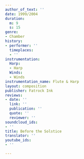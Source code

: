 ```yaml
---
author_of_text: ''
date: 1999/2004
duration:
  m: 9
  s: 15
genre:
- Chamber
history:
- performer: ''
  timeplaces:
  - ''
instrumentation:
  Harp:
  - Harp
  Winds:
  - Winds
instrumentation_name: Flute & Harp
layout: composition
publisher: Fatrock Ink
reviews:
- date: ''
  link: ''
  publication: ''
  quote: ''
  reviewer: ''
soundcloud_ids:
- ''
title: Before the Solstice
translator: ''
youtube_ids:
- ''

---
```

